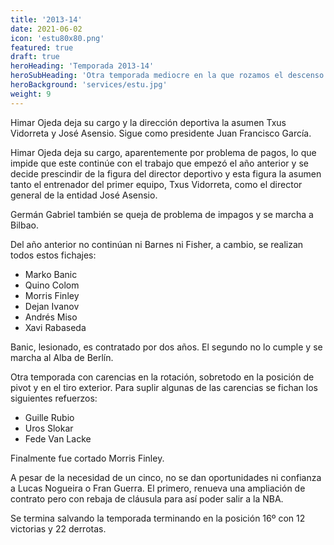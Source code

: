 ```yaml
---
title: '2013-14'
date: 2021-06-02
icon: 'estu80x80.png'
featured: true
draft: true
heroHeading: 'Temporada 2013-14'
heroSubHeading: 'Otra temporada mediocre en la que rozamos el descenso de nuevo'
heroBackground: 'services/estu.jpg'
weight: 9
---
```


Himar Ojeda deja su cargo y la dirección deportiva la asumen Txus Vidorreta y José Asensio. Sigue como presidente Juan Francisco García.

Himar Ojeda deja su cargo, aparentemente por problema de pagos, lo que impide que este continúe con el trabajo que empezó el año anterior y
se decide prescindir de la figura del director deportivo y esta figura la asumen tanto el entrenador del primer equipo, Txus Vidorreta, como el director general de la entidad José Asensio.

Germán Gabriel también se queja de problema de impagos y se marcha a Bilbao. 

Del año anterior no continúan ni Barnes ni Fisher, a cambio, se realizan todos estos fichajes:
* Marko Banic
* Quino Colom
* Morris Finley
* Dejan Ivanov
* Andrés Miso
* Xavi Rabaseda

Banic, lesionado, es contratado por dos años. El segundo no lo cumple y se marcha al Alba de Berlín. 

Otra temporada con carencias en la rotación, sobretodo en la posición de pivot y en el tiro exterior. Para suplir algunas de las carencias se fichan los siguientes refuerzos:
* Guille Rubio
* Uros Slokar
* Fede Van Lacke

Finalmente fue cortado Morris Finley.

A pesar de la necesidad de un cinco, no se dan oportunidades ni confianza a Lucas Nogueira o Fran Guerra. El primero, renueva una ampliación de contrato pero con rebaja de cláusula para así poder salir a la NBA.

Se termina salvando la temporada terminando en la posición 16º con 12 victorias y 22 derrotas.